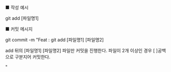 ■ 작성 예시

git add [파일명1] 

■ 커밋 메시지

git commit -m "Feat : git add [파일명1] [파일명2]

add 뒤의 [파일명1] [파일명2] 파일만 커밋을 진행한다.
파일이 2개 이상인 경우 [ ]공백으로 구분지어 커밋한다.

"
